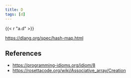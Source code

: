 ```yaml
---
title: D
tags: [d]
---
```


{{< r "a.d" >}}

<https://dlang.org/spec/hash-map.html>

## References

- <https://programming-idioms.org/idiom/8>
- <https://rosettacode.org/wiki/Associative_array/Creation>
